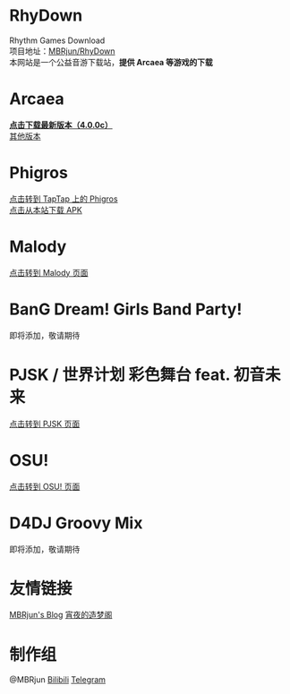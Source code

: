 # RhyDown
Rhythm Games Download  
项目地址：[MBRjun/RhyDown](https://github.com/MBRjun/RhyDown/)  
本网站是一个公益音游下载站，**提供 Arcaea 等游戏的下载**    
# Arcaea
**[点击下载最新版本（4.0.0c）](https://download.mbrjun.cn/tree/Arcaea/4.0/arcaea_4.0.0c.apk)**  
[其他版本](https://download.mbrjun.cn/tree/Arcaea/)  
# Phigros  
[点击转到 TapTap 上的 Phigros](https://www.taptap.com/app/165287)  
[点击从本站下载 APK](/down/Phigros.md)  
# Malody  
[点击转到 Malody 页面](/down/Malody.md)
# BanG Dream! Girls Band Party!  
即将添加，敬请期待
# PJSK / 世界计划 彩色舞台 feat. 初音未来
[点击转到 PJSK 页面](/down/PJSK.md)  
# OSU!
[点击转到 OSU! 页面](/down/osu.md)  
# D4DJ Groovy Mix
即将添加，敬请期待  
# 友情链接
[MBRjun's Blog](https://blog.mbrjun.cn)  [宵夜的造梦阁](https://itqcxy.cn)  
# 制作组  
@MBRjun [Bilibili](https://space.bilibili.com/411515003) [Telegram](https://t.me/MBRjun)    

